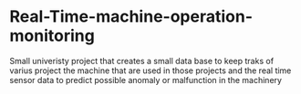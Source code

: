 # Real-Time-machine-operation-monitoring
Small univeristy project that creates a small data base to keep traks of varius project the machine that are used in those projects and the real time sensor data to predict possible anomaly or malfunction in the machinery 
